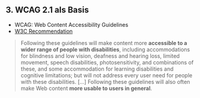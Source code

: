 ## 3. WCAG 2.1 als Basis <!-- .element class="custom-topic" -->

- WCAG: Web Content Accessibility Guidelines
- [W3C Recommendation](https://www.w3.org/TR/WCAG/)

> Following these guidelines will make content more **accessible to a wider range of people with disabilities**, including accommodations for blindness and low vision, deafness and hearing loss, limited movement, speech disabilities, photosensitivity, and combinations of these, and some accommodation for learning disabilities and cognitive limitations; but will not address every user need for people with these disabilities. [...] Following these guidelines will also often make Web content **more usable to users in general**.
